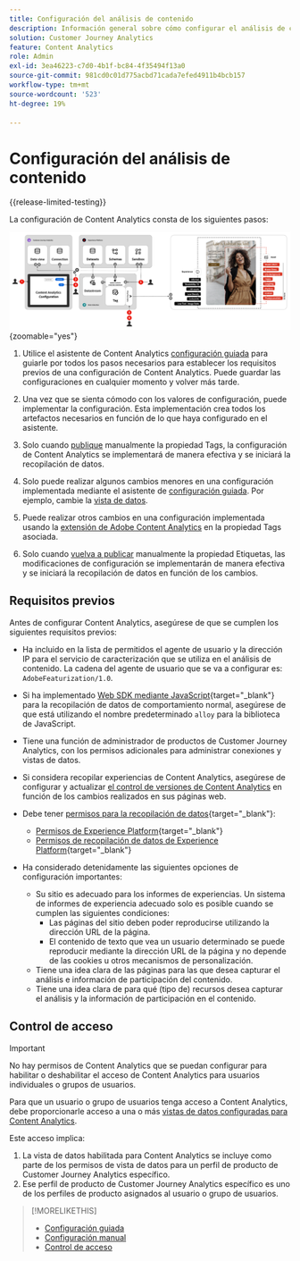 ```yaml
---
title: Configuración del análisis de contenido
description: Información general sobre cómo configurar el análisis de contenido
solution: Customer Journey Analytics
feature: Content Analytics
role: Admin
exl-id: 3ea46223-c7d0-4b1f-bc84-4f35494f13a0
source-git-commit: 981cd0c01d775acbd71cada7efed4911b4bcb157
workflow-type: tm+mt
source-wordcount: '523'
ht-degree: 19%

---
```


# Configuración del análisis de contenido

{{release-limited-testing}}


La configuración de Content Analytics consta de los siguientes pasos:

![Configuración de Content Analytics](../assets/aca-configuration.svg){zoomable="yes"}

1. Utilice el asistente de Content Analytics [configuración guiada](guided.md) para guiarle por todos los pasos necesarios para establecer los requisitos previos de una configuración de Content Analytics. Puede guardar las configuraciones en cualquier momento y volver más tarde.
1. Una vez que se sienta cómodo con los valores de configuración, puede implementar la configuración. Esta implementación crea todos los artefactos necesarios en función de lo que haya configurado en el asistente.
1. Solo cuando [publique](manual.md) manualmente la propiedad Tags, la configuración de Content Analytics se implementará de manera efectiva y se iniciará la recopilación de datos.

1. Solo puede realizar algunos cambios menores en una configuración implementada mediante el asistente de [configuración guiada](guided.md). Por ejemplo, cambie la [vista de datos](/help/data-views/data-views.md).
1. Puede realizar otros cambios en una configuración implementada usando la [extensión de Adobe Content Analytics](https://experienceleague.adobe.com/en/docs/experience-platform/tags/extensions/client/content-analytics/overview) en la propiedad Tags asociada.
1. Solo cuando [vuelva a publicar](manual.md) manualmente la propiedad Etiquetas, las modificaciones de configuración se implementarán de manera efectiva y se iniciará la recopilación de datos en función de los cambios.


## Requisitos previos

Antes de configurar Content Analytics, asegúrese de que se cumplen los siguientes requisitos previos:

* Ha incluido en la lista de permitidos el agente de usuario y la dirección IP para el servicio de caracterización que se utiliza en el análisis de contenido. La cadena del agente de usuario que se va a configurar es: <code>AdobeFeaturization/1.0</code>.
* Si ha implementado [Web SDK mediante JavaScript](https://experienceleague.adobe.com/es/docs/experience-platform/web-sdk/install/library){target="_blank"} para la recopilación de datos de comportamiento normal, asegúrese de que está utilizando el nombre predeterminado <code>alloy</code> para la biblioteca de JavaScript.
* Tiene una función de administrador de productos de Customer Journey Analytics, con los permisos adicionales para administrar conexiones y vistas de datos.
* Si considera recopilar experiencias de Content Analytics, asegúrese de configurar y actualizar [el control de versiones de Content Analytics](manual.md#versioning) en función de los cambios realizados en sus páginas web.
* Debe tener [permisos para la recopilación de datos](https://experienceleague.adobe.com/en/docs/experience-platform/collection/permissions){target="_blank"}:
   * [Permisos de Experience Platform](https://experienceleague.adobe.com/en/docs/experience-platform/collection/permissions#adobe-experience-platform-permissions){target="_blank"}
   * [Permisos de recopilación de datos de Experience Platform](https://experienceleague.adobe.com/en/docs/experience-platform/collection/permissions#adobe-experience-platform-data-collection-permissions){target="_blank"}
* Ha considerado detenidamente las siguientes opciones de configuración importantes:

   * Su sitio es adecuado para los informes de experiencias. Un sistema de informes de experiencia adecuado solo es posible cuando se cumplen las siguientes condiciones:
      * Las páginas del sitio deben poder reproducirse utilizando la dirección URL de la página.
      * El contenido de texto que vea un usuario determinado se puede reproducir mediante la dirección URL de la página y no depende de las cookies u otros mecanismos de personalización.
   * Tiene una idea clara de las páginas para las que desea capturar el análisis e información de participación del contenido.
   * Tiene una idea clara de para qué (tipo de) recursos desea capturar el análisis y la información de participación en el contenido.


## Control de acceso

>[!IMPORTANT]
>
>No hay permisos de Content Analytics que se puedan configurar para habilitar o deshabilitar el acceso de Content Analytics para usuarios individuales o grupos de usuarios.
>

Para que un usuario o grupo de usuarios tenga acceso a Content Analytics, debe proporcionarle acceso a una o más [vistas de datos configuradas para Content Analytics](guided.md#data-view).

Este acceso implica:

1. La vista de datos habilitada para Content Analytics se incluye como parte de los permisos de vista de datos para un perfil de producto de Customer Journey Analytics específico.
1. Ese perfil de producto de Customer Journey Analytics específico es uno de los perfiles de producto asignados al usuario o grupo de usuarios.

>[!MORELIKETHIS]
>
>* [Configuración guiada](guided.md)
>* [Configuración manual](manual.md)
>* [Control de acceso](/help/technotes/access-control.md)
>
